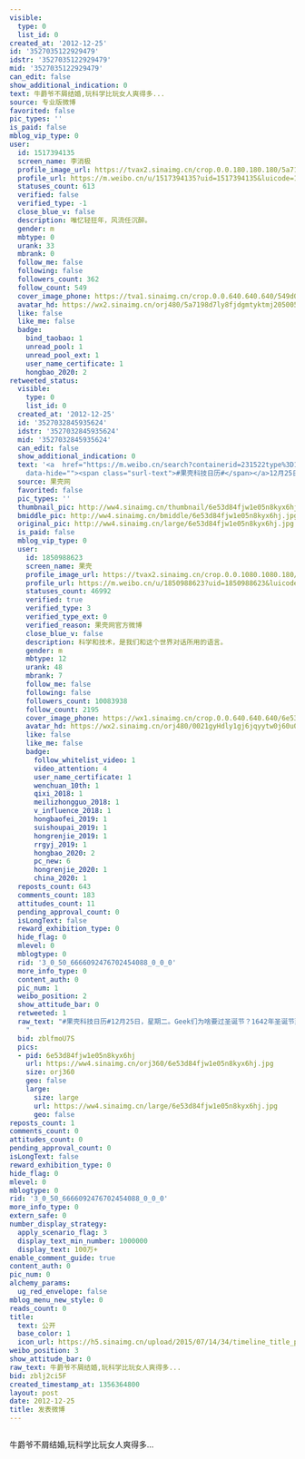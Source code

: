 ```yaml
---
visible:
  type: 0
  list_id: 0
created_at: '2012-12-25'
id: '3527035122929479'
idstr: '3527035122929479'
mid: '3527035122929479'
can_edit: false
show_additional_indication: 0
text: 牛爵爷不屑结婚,玩科学比玩女人爽得多...
source: 专业版微博
favorited: false
pic_types: ''
is_paid: false
mblog_vip_type: 0
user:
  id: 1517394135
  screen_name: 李消极
  profile_image_url: https://tvax2.sinaimg.cn/crop.0.0.180.180.180/5a7198d7ly8fjdgmtyktmj20500500so.jpg?KID=imgbed,tva&Expires=1606399768&ssig=C9A643v00r
  profile_url: https://m.weibo.cn/u/1517394135?uid=1517394135&luicode=10000011&lfid=2304131517394135_-_WEIBO_SECOND_PROFILE_WEIBO
  statuses_count: 613
  verified: false
  verified_type: -1
  close_blue_v: false
  description: 唯忆轻狂年，风流任沉醉。
  gender: m
  mbtype: 0
  urank: 33
  mbrank: 0
  follow_me: false
  following: false
  followers_count: 362
  follow_count: 549
  cover_image_phone: https://tva1.sinaimg.cn/crop.0.0.640.640.640/549d0121tw1egm1kjly3jj20hs0hsq4f.jpg
  avatar_hd: https://wx2.sinaimg.cn/orj480/5a7198d7ly8fjdgmtyktmj20500500so.jpg
  like: false
  like_me: false
  badge:
    bind_taobao: 1
    unread_pool: 1
    unread_pool_ext: 1
    user_name_certificate: 1
    hongbao_2020: 2
retweeted_status:
  visible:
    type: 0
    list_id: 0
  created_at: '2012-12-25'
  id: '3527032845935624'
  idstr: '3527032845935624'
  mid: '3527032845935624'
  can_edit: false
  show_additional_indication: 0
  text: '<a  href="https://m.weibo.cn/search?containerid=231522type%3D1%26t%3D10%26q%3D%23%E6%9E%9C%E5%A3%B3%E7%A7%91%E6%8A%80%E6%97%A5%E5%8E%86%23&isnewpage=1&luicode=10000011&lfid=2304131517394135_-_WEIBO_SECOND_PROFILE_WEIBO"
    data-hide=""><span class="surl-text">#果壳科技日历#</span></a>12月25日，星期二。Geek们为啥要过圣诞节？1642年圣诞节那一天（按英国当时采用的儒略历），艾萨克·牛顿出生了！牛顿的一生是天才的一生，战斗的一生，也是孤独的一生，一辈子没有朋友，也没有结过婚，很可能到死都是处男。自然与自然的法则藏匿于黑夜之中，之后，就有了牛顿！ '
  source: 果壳网
  favorited: false
  pic_types: ''
  thumbnail_pic: http://ww4.sinaimg.cn/thumbnail/6e53d84fjw1e05n8kyx6hj.jpg
  bmiddle_pic: http://ww4.sinaimg.cn/bmiddle/6e53d84fjw1e05n8kyx6hj.jpg
  original_pic: http://ww4.sinaimg.cn/large/6e53d84fjw1e05n8kyx6hj.jpg
  is_paid: false
  mblog_vip_type: 0
  user:
    id: 1850988623
    screen_name: 果壳
    profile_image_url: https://tvax2.sinaimg.cn/crop.0.0.1080.1080.180/0021gyHdly1gj6jqyytw0j60u00u014r02.jpg?KID=imgbed,tva&Expires=1606399768&ssig=iokrGTp1W9
    profile_url: https://m.weibo.cn/u/1850988623?uid=1850988623&luicode=10000011&lfid=2304131517394135_-_WEIBO_SECOND_PROFILE_WEIBO
    statuses_count: 46992
    verified: true
    verified_type: 3
    verified_type_ext: 0
    verified_reason: 果壳网官方微博
    close_blue_v: false
    description: 科学和技术，是我们和这个世界对话所用的语言。
    gender: m
    mbtype: 12
    urank: 48
    mbrank: 7
    follow_me: false
    following: false
    followers_count: 10083938
    follow_count: 2195
    cover_image_phone: https://wx1.sinaimg.cn/crop.0.0.640.640.640/6e53d84fly1ff6t06qxqkj20yi0yi77d.jpg
    avatar_hd: https://wx2.sinaimg.cn/orj480/0021gyHdly1gj6jqyytw0j60u00u014r02.jpg
    like: false
    like_me: false
    badge:
      follow_whitelist_video: 1
      video_attention: 4
      user_name_certificate: 1
      wenchuan_10th: 1
      qixi_2018: 1
      meilizhongguo_2018: 1
      v_influence_2018: 1
      hongbaofei_2019: 1
      suishoupai_2019: 1
      hongrenjie_2019: 1
      rrgyj_2019: 1
      hongbao_2020: 2
      pc_new: 6
      hongrenjie_2020: 1
      china_2020: 1
  reposts_count: 643
  comments_count: 183
  attitudes_count: 11
  pending_approval_count: 0
  isLongText: false
  reward_exhibition_type: 0
  hide_flag: 0
  mlevel: 0
  mblogtype: 0
  rid: '3_0_50_6666092476702454088_0_0_0'
  more_info_type: 0
  content_auth: 0
  pic_num: 1
  weibo_position: 2
  show_attitude_bar: 0
  retweeted: 1
  raw_text: "#果壳科技日历#12月25日，星期二。Geek们为啥要过圣诞节？1642年圣诞节那一天（按英国当时采用的儒略历），艾萨克·牛顿出生了！牛顿的一生是天才的一生，战斗的一生，也是孤独的一生，一辈子没有朋友，也没有结过婚，很可能到死都是处男。自然与自然的法则藏匿于黑夜之中，之后，就有了牛顿！
    ​​​"
  bid: zblfmoU7S
  pics:
  - pid: 6e53d84fjw1e05n8kyx6hj
    url: https://ww4.sinaimg.cn/orj360/6e53d84fjw1e05n8kyx6hj.jpg
    size: orj360
    geo: false
    large:
      size: large
      url: https://ww4.sinaimg.cn/large/6e53d84fjw1e05n8kyx6hj.jpg
      geo: false
reposts_count: 1
comments_count: 0
attitudes_count: 0
pending_approval_count: 0
isLongText: false
reward_exhibition_type: 0
hide_flag: 0
mlevel: 0
mblogtype: 0
rid: '3_0_50_6666092476702454088_0_0_0'
more_info_type: 0
extern_safe: 0
number_display_strategy:
  apply_scenario_flag: 3
  display_text_min_number: 1000000
  display_text: 100万+
enable_comment_guide: true
content_auth: 0
pic_num: 0
alchemy_params:
  ug_red_envelope: false
mblog_menu_new_style: 0
reads_count: 0
title:
  text: 公开
  base_color: 1
  icon_url: https://h5.sinaimg.cn/upload/2015/07/14/34/timeline_title_public_default.png
weibo_position: 3
show_attitude_bar: 0
raw_text: 牛爵爷不屑结婚,玩科学比玩女人爽得多...
bid: zblj2ci5F
created_timestamp_at: 1356364800
layout: post
date: 2012-12-25
title: 发表微博
---
```


![]()

牛爵爷不屑结婚,玩科学比玩女人爽得多...

